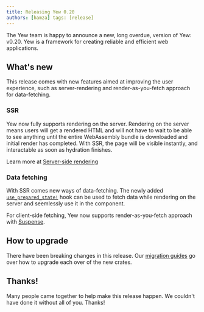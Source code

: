 ```yaml
---
title: Releasing Yew 0.20
authors: [hamza] tags: [release]
---
```


The Yew team is happy to announce a new, long overdue, version of Yew: v0.20.
Yew is a framework for creating reliable and efficient web applications.

<!--truncate-->

## What's new

This release comes with new features aimed at improving the user experience, such as server-rendering and render-as-you-fetch approach for data-fetching.

### SSR

Yew now fully supports rendering on the server. Rendering on the server means users will get a rendered HTML and will not have to wait to be able to see anything until the entire WebAssembly bundle is downloaded and initial render has completed. With SSR, the page will be visible instantly, and interactable as soon as hydration finishes.

Learn more at [Server-side rendering](/docs/advanced-topics/server-side-rendering)

### Data fetching

With SSR comes new ways of data-fetching. The newly added [`use_prepared_state!`](https://api.yew.rs/next/yew/functional/macro.use_prepared_state.html) hook can be used to fetch data while rendering on the server and seemlessly use it in the component.

For client-side fetching, Yew now supports render-as-you-fetch approach with [Suspense](/docs/concepts/suspense).

## How to upgrade

There have been breaking changes in this release. Our [migration guides](/docs/migration-guides/yew/from-0_19_0-to-0_20_0) go over how to upgrade each over of the new crates.

## Thanks!

Many people came together to help make this release happen. We couldn't have done it without all of you. Thanks!

